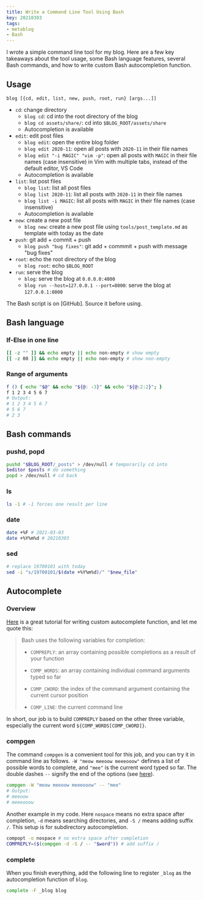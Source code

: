 ```yaml
---
title: Write a Command Line Tool Using Bash
key: 20210303
tags:
- metablog
- Bash
---
```


I wrote a simple command line tool for my blog. Here are a few key takeaways about the tool usage, some Bash language features, several Bash commands, and how to write custom Bash autocompletion function.



<!--more-->



## Usage

```
blog [{cd, edit, list, new, push, root, run} [args...]]
```

* `cd`: change directory
  * `blog cd`: cd into the root directory of the blog
  * `blog cd assets/share/`: cd into `$BLOG_ROOT/assets/share`
  * Autocompletion is available
* `edit`: edit post files
  * `blog edit`: open the entire blog folder
  * `blog edit 2020-11`: open all posts with `2020-11` in their file names
  * `blog edit "-i MAGIC" "vim -p"`: open all posts with `MAGIC` in their file names (case insensitive) in Vim with multiple tabs, instead of the default editor, VS Code
  * Autocompletion is available
* `list`: list post files
  * `blog list`: list all post files
  * `blog list 2020-11`: list all posts with `2020-11` in their file names
  * `blog list -i MAGIC`: list all posts with `MAGIC` in their file names (case insensitive)
  * Autocompletion is available
* `new`: create a new post file
  * `blog new`: create a new post file using `tools/post_template.md` as template with today as the date
* `push`: git add + commit + push
  * `blog push "bug fixes"`: git add + commmit + push with message "bug fixes"
* `root`: echo the root directory of the blog
  * `blog root`: echo `$BLOG_ROOT`
* `run`: serve the blog
  * `blog`: serve the blog at `0.0.0.0:4000`
  * `blog run --host=127.0.0.1 --port=8000`: serve the blog at `127.0.0.1:8000`

The Bash script is on [GitHub]. Source it before using.



## Bash language

### If-Else in one line

```bash
[[ -z "" ]] && echo empty || echo non-empty # show empty
[[ -z 00 ]] && echo empty || echo non-empty # show non-empty
```

### Range of arguments

```bash
f () { echo "$@" && echo "${@: -3}" && echo "${@:2:2}"; }
f 1 2 3 4 5 6 7
# Output:
# 1 2 3 4 5 6 7
# 5 6 7
# 2 3
```



## Bash commands

### pushd, popd

```bash
pushd "$BLOG_ROOT/_posts" > /dev/null # temporarily cd into
$editor $posts # do something
popd > /dev/null # cd back
```

### ls

```bash
ls -1 # -1 forces one result per line
```

### date

```bash
date +%F # 2021-03-03
date +%Y%m%d # 20210303
```

### sed

```bash
# replace 19700101 with today
sed -i "s/19700101/$(date +%Y%m%d)/" "$new_file"
```

## Autocomplete

### Overview

[Here](http://fahdshariff.blogspot.com/2011/04/writing-your-own-bash-completion.html) is a great tutorial for writing custom autocomplete function, and let me quote this:

> Bash uses the following variables for completion:
>
> * `COMPREPLY`: an array containing possible completions as a result of your function
>
> * `COMP_WORDS`: an array containing individual command arguments typed so far
>
> * `COMP_CWORD`: the index of the command argument containing the current cursor position
>
> * `COMP_LINE`: the current command line

In short, our job is to build `COMPREPLY` based on the other three variable, especially the current word `${COMP_WORDS[COMP_CWORD]}`.

### compgen

The command `compgen` is a convenient tool for this job, and you can try it in command line as follows. `-W "meow meeoow meeeooow"` defines a list of possible words to complete, and `"mee"` is the current word typed so far. The double dashes `--` signify the end of the options (see [here](https://unix.stackexchange.com/questions/11376/what-does-double-dash-mean)).

```bash
compgen -W "meow meeoow meeeooow" -- "mee"
# Output:
# meeoow
# meeeooow
```

Another example in my code. Here `nospace` means no extra space after completion, `-d` means searching directories, and `-S /` means adding suffix `/`. This setup is for subdirectory autocompletion.
```bash
compopt -o nospace # no extra space after completion
COMPREPLY=($(compgen -d -S / -- "$word")) # add suffix /
```

### complete

When you finish everything, add the following line to register `_blog` as the autocompletion function of `blog`.
```bash
complete -F _blog blog
```
